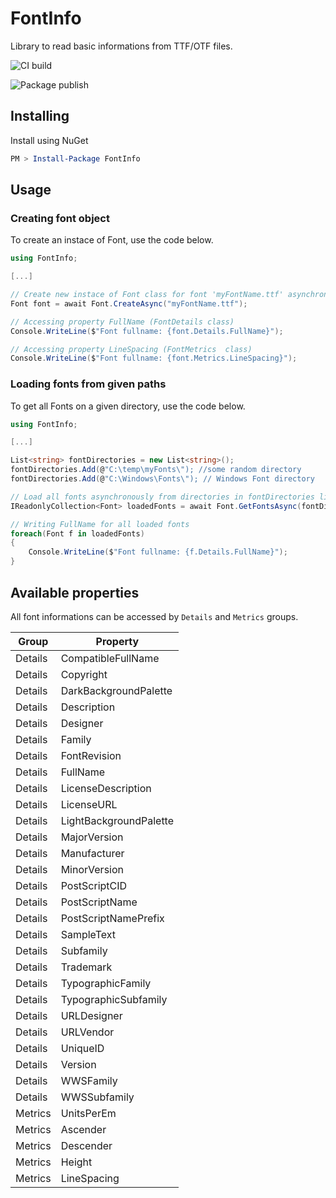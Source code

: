 # FontInfo
Library to read basic informations from TTF/OTF files. 


![CI build](https://github.com/RRSantos/fontInfo/workflows/CI%20build/badge.svg)


![Package publish](https://github.com/RRSantos/fontInfo/workflows/Package%20publish/badge.svg)

## Installing

Install using NuGet

```powershell
PM > Install-Package FontInfo
``` 
## Usage

### Creating font object

To create an instace of Font, use the code below.

```csharp
using FontInfo;

[...]

// Create new instace of Font class for font 'myFontName.ttf' asynchronously
Font font = await Font.CreateAsync("myFontName.ttf");

// Accessing property FullName (FontDetails class)
Console.WriteLine($"Font fullname: {font.Details.FullName}");

// Accessing property LineSpacing (FontMetrics  class)
Console.WriteLine($"Font fullname: {font.Metrics.LineSpacing}");

```
### Loading fonts from given paths

To get all Fonts on a given directory, use the code below.

```csharp
using FontInfo;

[...]

List<string> fontDirectories = new List<string>();
fontDirectories.Add(@"C:\temp\myFonts\"); //some random directory
fontDirectories.Add(@"C:\Windows\Fonts\"); // Windows Font directory

// Load all fonts asynchronously from directories in fontDirectories list 
IReadonlyCollection<Font> loadedFonts = await Font.GetFontsAsync(fontDirectories);

// Writing FullName for all loaded fonts 
foreach(Font f in loadedFonts)
{
    Console.WriteLine($"Font fullname: {f.Details.FullName}");
}

```

## Available properties 
All font informations can be accessed by ``Details`` and ``Metrics`` groups.

|Group|Property|
|---|---|
| Details |CompatibleFullName|
| Details |Copyright |
| Details |DarkBackgroundPalette |
| Details |Description |
| Details |Designer |
| Details |Family |
| Details |FontRevision |
| Details |FullName |
| Details |LicenseDescription |
| Details |LicenseURL |
| Details |LightBackgroundPalette |
| Details |MajorVersion |
| Details |Manufacturer |
| Details |MinorVersion |
| Details |PostScriptCID |
| Details |PostScriptName |
| Details |PostScriptNamePrefix  |
| Details |SampleText |
| Details |Subfamily |
| Details |Trademark |
| Details |TypographicFamily | 
| Details |TypographicSubfamily |
| Details |URLDesigner |
| Details |URLVendor |
| Details |UniqueID |
| Details |Version |
| Details |WWSFamily |
| Details |WWSSubfamily |
| Metrics |UnitsPerEm |
| Metrics |Ascender |
| Metrics |Descender |
| Metrics |Height |
| Metrics |LineSpacing |
